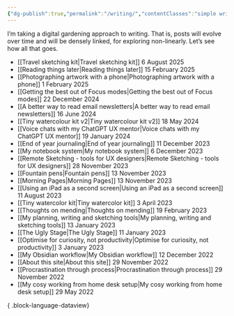 ```yaml
---
{"dg-publish":true,"permalink":"/writing/","contentClasses":"simple writing-list","noteIcon":""}
---
```


I’m taking a digital gardening approach to writing. That is, posts will evolve over time and will be densely linked, for exploring non-linearly. Let’s see how all that goes.
- [[Travel sketching kit\|Travel sketching kit]] <span class="posted">6 August 2025</span>
- [[Reading things later\|Reading things later]] <span class="posted">15 February 2025</span>
- [[Photographing artwork with a phone\|Photographing artwork with a phone]] <span class="posted">1 February 2025</span>
- [[Getting the best out of Focus modes\|Getting the best out of Focus modes]] <span class="posted">22 December 2024</span>
- [[A better way to read email newsletters\|A better way to read email newsletters]] <span class="posted">16 June 2024</span>
- [[Tiny watercolour kit v2\|Tiny watercolour kit v2]] <span class="posted">18 May 2024</span>
- [[Voice chats with my ChatGPT UX mentor\|Voice chats with my ChatGPT UX mentor]] <span class="posted">19 January 2024</span>
- [[End of year journaling\|End of year journaling]] <span class="posted">11 December 2023</span>
- [[My notebook system\|My notebook system]] <span class="posted">6 December 2023</span>
- [[Remote Sketching - tools for UX designers\|Remote Sketching - tools for UX designers]] <span class="posted">28 November 2023</span>
- [[Fountain pens\|Fountain pens]] <span class="posted">13 November 2023</span>
- [[Morning Pages\|Morning Pages]] <span class="posted">13 November 2023</span>
- [[Using an iPad as a second screen\|Using an iPad as a second screen]] <span class="posted">11 August 2023</span>
- [[Tiny watercolor kit\|Tiny watercolor kit]] <span class="posted">3 April 2023</span>
- [[Thoughts on mending\|Thoughts on mending]] <span class="posted">19 February 2023</span>
- [[My planning, writing and sketching tools\|My planning, writing and sketching tools]] <span class="posted">13 January 2023</span>
- [[The Ugly Stage\|The Ugly Stage]] <span class="posted">11 January 2023</span>
- [[Optimise for curiosity, not productivity\|Optimise for curiosity, not productivity]] <span class="posted">3 January 2023</span>
- [[My Obsidian workflow\|My Obsidian workflow]] <span class="posted">12 December 2022</span>
- [[About this site\|About this site]] <span class="posted">29 November 2022</span>
- [[Procrastination through process\|Procrastination through process]] <span class="posted">29 November 2022</span>
- [[My cosy working from home desk setup\|My cosy working from home desk setup]] <span class="posted">29 May 2022</span>

{ .block-language-dataview}
